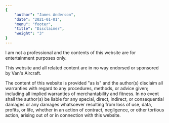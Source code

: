 ```yaml
---
{
	"author": "James Anderson",
	"date": "2021-01-01",
	"menu": "footer",
	"title": "Disclaimer",
	"weight": "3"
}
---
```


I am not a professional and the contents of this website are for entertainment
purposes only.

This website and all related content are in no way endorsed or sponsored by Van's
Aircraft.

The content of this website is provided "as is" and the author(s) disclaim all
warranties with regard to any procedures, methods, or advice given; including
all implied warranties of merchantability and fitness. In no event shall the
author(s) be liable for any special, direct, indirect, or consequential damages
or any damages whatsoever resulting from loss of use, data, profits, or life,
whether in an action of contract, negligence, or other tortious action, arising
out of or in connection with this website.
